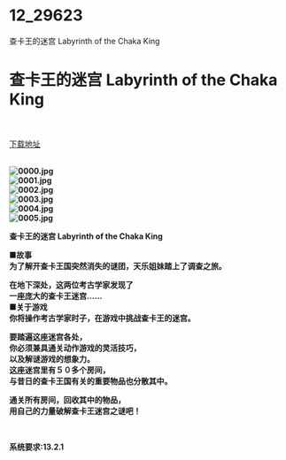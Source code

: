 # 12_29623
查卡王的迷宫 Labyrinth of the Chaka King
# 查卡王的迷宫 Labyrinth of the Chaka King
 <br/></br>
[下载地址](https://www.switch520.cc/article/29623 "下载地址")
<br/></br>

<p><strong><img title="0000.jpg" src="https://www.switch520.cc/muke_img/2022_04_14_3f11a950d9cc9.jpg" alt="0000.jpg"></strong><br>
<strong><img title="0001.jpg" src="https://www.switch520.cc/muke_img/2022_04_14_cd908bd068b3c.jpg" alt="0001.jpg"></strong><br>
<strong><img title="0002.jpg" src="https://www.switch520.cc/muke_img/2022_04_14_b386f4f7b9f08.jpg" alt="0002.jpg"></strong><br>
<strong><img title="0003.jpg" src="https://www.switch520.cc/muke_img/2022_04_14_120309898d710.jpg" alt="0003.jpg"></strong><br>
<strong><img title="0004.jpg" src="https://www.switch520.cc/muke_img/2022_04_14_d2082b7125617.jpg" alt="0004.jpg"></strong><br>
<strong><img title="0005.jpg" src="https://www.switch520.cc/muke_img/2022_04_14_7a3ba647699ed.jpg" alt="0005.jpg"></strong></p>
<p><strong>查卡王的迷宫 Labyrinth of the Chaka King</strong></p>
<p><strong>■故事</strong><br>
<strong>为了解开查卡王国突然消失的谜团，天乐姐妹踏上了调查之旅。</strong></p>
<p><strong>在地下深处，这两位考古学家发现了</strong><br>
<strong>一座庞大的查卡王迷宫……</strong><br>
<strong>■关于游戏</strong><br>
<strong>你将操作考古学家时子，在游戏中挑战查卡王的迷宫。</strong></p>
<p><strong>要踏遍这座迷宫各处，</strong><br>
<strong>你必须兼具通关动作游戏的灵活技巧，</strong><br>
<strong>以及解谜游戏的想象力。</strong><br>
<strong>这座迷宫里有５０多个房间，</strong><br>
<strong>与昔日的查卡王国有关的重要物品也分散其中。</strong></p>
<p><strong>通关所有房间，回收其中的物品，</strong><br>
<strong>用自己的力量破解查卡王迷宫之谜吧！</strong></p>
<p>&nbsp;</p>
<p><strong>系统要求:13.2.1</strong></p>



